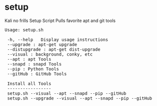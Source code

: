 # setup

Kali no frills Setup Script
Pulls favorite apt and git tools

<pre>Usage: setup.sh

 -h, --help   Display usage instructions
 --upgrade : apt-get upgrade
 --distupgrade : apt-get dist-upgrade
 --visual : background, conky, etc
 --apt : apt Tools
 --snapd : snapd Tools
 --pip : Python Tools
 --gitHub : GitHub Tools

 Install all Tools
 -----------------
 setup.sh --visual --apt --snapd --pip --gitHub
 setup.sh --upgrade --visual --apt --snapd --pip --gitHub
</pre>


